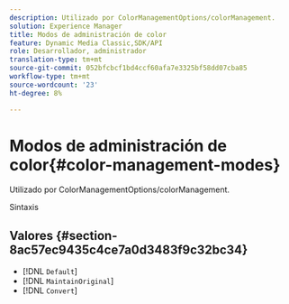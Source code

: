```yaml
---
description: Utilizado por ColorManagementOptions/colorManagement.
solution: Experience Manager
title: Modos de administración de color
feature: Dynamic Media Classic,SDK/API
role: Desarrollador, administrador
translation-type: tm+mt
source-git-commit: 052bfcbcf1bd4ccf60afa7e3325bf58dd07cba85
workflow-type: tm+mt
source-wordcount: '23'
ht-degree: 8%

---
```



# Modos de administración de color{#color-management-modes}

Utilizado por ColorManagementOptions/colorManagement.

Sintaxis

## Valores {#section-8ac57ec9435c4ce7a0d3483f9c32bc34}

* [!DNL `Default`]
* [!DNL `MaintainOriginal`]
* [!DNL `Convert`]

